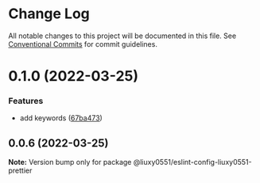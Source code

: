 # Change Log

All notable changes to this project will be documented in this file.
See [Conventional Commits](https://conventionalcommits.org) for commit guidelines.

# 0.1.0 (2022-03-25)


### Features

* add keywords ([67ba473](https://github.com/liuxy0551/eslint-config-liuxy0551/commit/67ba473f1cfbaa877107bfceeeb15dd256fed2bb))





## 0.0.6 (2022-03-25)

**Note:** Version bump only for package @liuxy0551/eslint-config-liuxy0551-prettier

